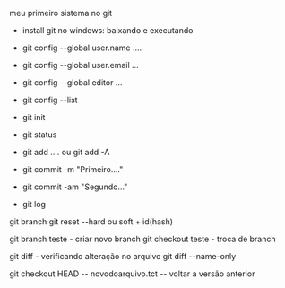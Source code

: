 meu primeiro sistema no git



- install git no windows: baixando e executando
- git config --global user.name ....
- git config --global user.email ...
- git config --global editor ...
- git config --list

- git init
- git status
- git add .... ou git add -A
- git commit -m "Primeiro...."
- git commit -am "Segundo..."
- git log


git branch
git reset --hard ou soft + id(hash) 

git branch teste - criar novo branch
git checkout teste - troca de branch


git diff  - verificando alteração no arquivo
git diff --name-only


git checkout HEAD -- novodoarquivo.tct  -- voltar a versão anterior